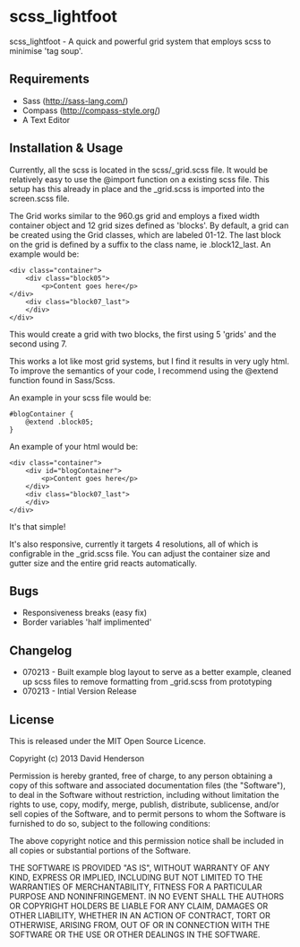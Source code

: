 scss_lightfoot
==============

scss_lightfoot - A quick and powerful grid system that employs scss to minimise 'tag soup'.

Requirements
------------

- Sass	(http://sass-lang.com/)
- Compass (http://compass-style.org/)
- A Text Editor

Installation & Usage
--------------------

Currently, all the scss is located in the scss/_grid.scss file. It would be relatively easy to use the @import function on a existing scss file. This setup has this already in place and the _grid.scss is imported into the screen.scss file.

The Grid works similar to the 960.gs grid and employs a fixed width container object and 12 grid sizes defined as 'blocks'. By default, a grid can be created using the Grid classes, which are labeled 01-12. The last block on the grid is defined by a suffix to the class name, ie .block12_last. An example would be:

	<div class="container">
		<div class="block05">
			<p>Content goes here</p>	
	</div>
		<div class="block07_last">
		</div>
	</div>

This would create a grid with two blocks, the first using 5 'grids' and the second using 7.

This works a lot like most grid systems, but I find it results in very ugly html. To improve the semantics of your code, I recommend using the @extend function found in Sass/Scss.

An example in your scss file would be:

	#blogContainer {
		@extend .block05;
	}

An example of your html would be:

	<div class="container">
		<div id="blogContainer">
			<p>Content goes here</p>	
		</div>
		<div class="block07_last">
		</div>
	</div>

It's that simple!

It's also responsive, currently it targets 4 resolutions, all of which is configrable in the _grid.scss file. You can adjust the container size and gutter size and the entire grid reacts automatically.

Bugs
----
- Responsiveness breaks (easy fix)
- Border variables 'half implimented'

Changelog
---------
- 070213 - Built example blog layout to serve as a better example, cleaned up scss files to remove formatting from _grid.scss from prototyping
- 070213 - Intial Version Release

License
-------
This is released under the MIT Open Source Licence.

Copyright (c) 2013 David Henderson

Permission is hereby granted, free of charge, to any person obtaining a copy of this software and associated documentation files (the "Software"), to deal in the Software without restriction, including without limitation the rights to use, copy, modify, merge, publish, distribute, sublicense, and/or sell copies of the Software, and to permit persons to whom the Software is furnished to do so, subject to the following conditions:

The above copyright notice and this permission notice shall be included in all copies or substantial portions of the Software.

THE SOFTWARE IS PROVIDED "AS IS", WITHOUT WARRANTY OF ANY KIND, EXPRESS OR IMPLIED, INCLUDING BUT NOT LIMITED TO THE WARRANTIES OF MERCHANTABILITY, FITNESS FOR A PARTICULAR PURPOSE AND NONINFRINGEMENT. IN NO EVENT SHALL THE AUTHORS OR COPYRIGHT HOLDERS BE LIABLE FOR ANY CLAIM, DAMAGES OR OTHER LIABILITY, WHETHER IN AN ACTION OF CONTRACT, TORT OR OTHERWISE, ARISING FROM, OUT OF OR IN CONNECTION WITH THE SOFTWARE OR THE USE OR OTHER DEALINGS IN THE SOFTWARE.
